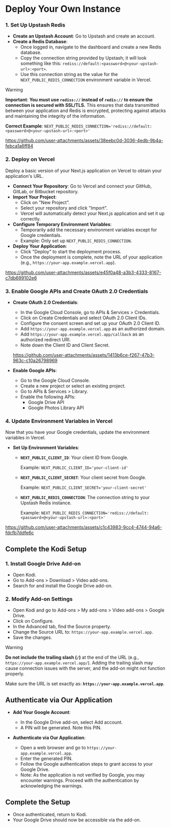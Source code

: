 
# Deploy Your Own Instance

### 1. Set Up Upstash Redis

- **Create an Upstash Account**: Go to Upstash and create an account.
- **Create a Redis Database**:
  - Once logged in, navigate to the dashboard and create a new Redis database.
  - Copy the connection string provided by Upstash; it will look something like this: `rediss://default:<password>@<your-upstash-url>:<port>`.
  - Use this connection string as the value for the `NEXT_PUBLIC_REDIS_CONNECTION` environment variable in Vercel.
  
> [!WARNING]  
> **Important**: **You must use `rediss://` instead of `redis://` to ensure the connection is secured with SSL/TLS.**
> This ensures that data transmitted between your application and Redis is encrypted, protecting against attacks and maintaining the integrity of the information.
> 
> **Correct Example**: `NEXT_PUBLIC_REDIS_CONNECTION='rediss://default:<password>@<your-upstash-url>:<port>'`
  
https://github.com/user-attachments/assets/38eebc0d-3036-4edb-9b4a-febca1a6ff84

### 2. Deploy on Vercel

Deploy a basic version of your Next.js application on Vercel to obtain your application's URL.

- **Connect Your Repository**: Go to Vercel and connect your GitHub, GitLab, or Bitbucket repository.
- **Import Your Project**:
  - Click on "New Project".
  - Select your repository and click "Import".
  - Vercel will automatically detect your Next.js application and set it up correctly.
- **Configure Temporary Environment Variables**:
  - Temporarily add the necessary environment variables except for Google credentials.
  - Example: Only set up `NEXT_PUBLIC_REDIS_CONNECTION`.
- **Deploy Your Application**:
  - Click "Deploy" to start the deployment process.
  - Once the deployment is complete, note the URL of your application (e.g., `https://your-app.example.vercel.app`).

https://github.com/user-attachments/assets/e45f0a48-a3b3-4333-8167-c7db699102e6

### 3. Enable Google APIs and Create OAuth 2.0 Credentials

- **Create OAuth 2.0 Credentials**:
  - In the Google Cloud Console, go to APIs & Services > Credentials.
  - Click on Create Credentials and select OAuth 2.0 Client IDs.
  - Configure the consent screen and set up your OAuth 2.0 Client ID.
  - Add `https://your-app.example.vercel.app` as an authorized domain.
  - Add `https://your-app.example.vercel.app/callback` as an authorized redirect URI.
  - Note down the Client ID and Client Secret.

  https://github.com/user-attachments/assets/1413b6ce-f267-47b3-963c-c10a26798969
  
- **Enable Google APIs**:
  - Go to the Google Cloud Console.
  - Create a new project or select an existing project.
  - Go to APIs & Services > Library.
  - Enable the following APIs:
    - Google Drive API
    - Google Photos Library API

### 4. Update Environment Variables in Vercel

Now that you have your Google credentials, update the environment variables in Vercel.

- **Set Up Environment Variables**:
  - **`NEXT_PUBLIC_CLIENT_ID`**: Your client ID from Google.

    Example: `NEXT_PUBLIC_CLIENT_ID='your-client-id'`

  - **`NEXT_PUBLIC_CLIENT_SECRET`**: Your client secret from Google.

    Example: `NEXT_PUBLIC_CLIENT_SECRET='your-client-secret'`

  - **`NEXT_PUBLIC_REDIS_CONNECTION`**: The connection string to your Upstash Redis instance.

    Example: `NEXT_PUBLIC_REDIS_CONNECTION='rediss://default:<password>@<your-upstash-url>:<port>'`

https://github.com/user-attachments/assets/c1c43983-9cc4-4744-94a6-fdcfb7ddfe6c

## Complete the Kodi Setup

### 1. Install Google Drive Add-on

- Open Kodi.
- Go to Add-ons > Download > Video add-ons.
- Search for and install the Google Drive add-on.

### 2. Modify Add-on Settings

- Open Kodi and go to Add-ons > My add-ons > Video add-ons > Google Drive.
- Click on Configure.
- In the Advanced tab, find the Source property.
- Change the Source URL to: `https://your-app.example.vercel.app`.
- Save the changes.

> [!WARNING]  
> **Do not include the trailing slash (`/`)** at the end of the URL (e.g., `https://your-app.example.vercel.app/`). Adding the trailing slash may cause connection issues with the server, and the add-on might not function properly.
>
> Make sure the URL is set exactly as: **`https://your-app.example.vercel.app`**.

## Authenticate via Our Application

- **Add Your Google Account**:
  - In the Google Drive add-on, select Add account.
  - A PIN will be generated. Note this PIN.

- **Authenticate via Our Application**:
  - Open a web browser and go to `https://your-app.example.vercel.app`.
  - Enter the generated PIN.
  - Follow the Google authentication steps to grant access to your Google Drive.
  - Note: As the application is not verified by Google, you may encounter warnings. Proceed with the authentication by acknowledging the warnings.

## Complete the Setup

- Once authenticated, return to Kodi.
- Your Google Drive should now be accessible via the add-on.

